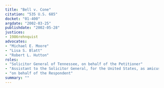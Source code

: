 ```yaml
---
title: "Bell v. Cone"
citation: "535 U.S. 685"
docket: "01-400"
argdate: "2002-03-25"
publishdate: "2002-05-28"
justices:
- 1986rehnquist
advocates:
- "Michael E. Moore"
- "Lisa S. Blatt"
- "Robert L. Hutton"
roles:
- "Solicitor General of Tennessee, on behalf of the Petitioner"
- "Assistant to the Solicitor General, for the United States, as amicus curiae, supporting the Petitioner"
- "on behalf of the Respondent"
summary: ""
---
```



